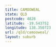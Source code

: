 ```yaml
---
title: CAMOOWEAL
state: QLD
postcode: 4828
latitude: -19.543752
longitude: 138.350723
url: /qld/camooweal/
layout: suburb
---
```

